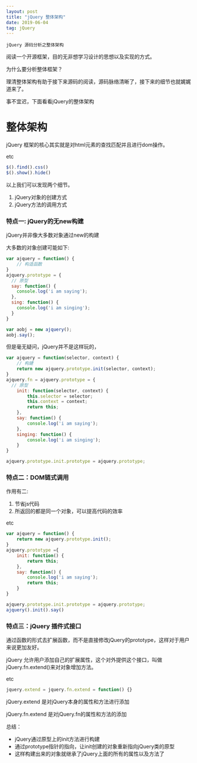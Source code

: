 ```yaml
---
layout: post
title: "jQuery 整体架构"
date: 2019-06-04
tag: jQuery
---
```


`jQuery 源码分析之整体架构`

阅读一个开源框架，目的无非想学习设计的思想以及实现的方式。

为什么要分析整体框架？

理清整体架构有助于接下来源码的阅读，源码脉络清晰了，接下来的细节也就娓娓道来了。

事不宜迟，下面看看jQuery的整体架构



# 整体架构

jQuery 框架的核心其实就是对html元素的查找匹配并且进行dom操作。

etc

```javascript
$().find().css()
$().show().hide()
```

以上我们可以发现两个细节。

1. jQuery对象的创建方式
2. jQuery方法的调用方式



### 特点一: jQuery的无new构建

jQuery并非像大多数对象通过new的构建

大多数的对象创建可能如下:

```javascript
var ajquery = function() {
    // 构造函数
}
ajquery.prototype = {
  // 原型
  say: function() {
    console.log('i am saying');
  },
  sing: function() {
    console.log('i am singing');
  }
}

var aobj = new ajquery();
aobj.say();

```

但是毫无疑问，jQuery并不是这样玩的，



```javascript
var ajquery = function(selector, context) {
    // 构建
    return new ajquery.prototype.init(selector, context);
}
ajquery.fn = ajquery.prototype = {
  // 原型
    init: function(selector, context) {
        this.selector = selector;
		this.context = context;
		return this;
	},
	say: function() {
		console.log('i am saying');
	},
	singing: function() {
		console.log('i am singing');
	}
}

ajquery.prototype.init.prototype = ajquery.prototype;
```



### 特点二：DOM链式调用

作用有二:

1. 节省js代码
2. 所返回的都是同一个对象，可以提高代码的效率



etc

```javascript
var ajquery = function() {
	return new ajquery.prototype.init();
}
ajquery.prototype ={
	init: function() {
		return this;
	},
	say: function() {
		console.log('i am saying');
		return this;
	}
}

ajquery.prototype.init.prototype = ajquery.prototype;
ajquery().init().say()
```





### 特点三：jQuery 插件式接口

通过函数的形式去扩展函数，而不是直接修改jQuery的prototype，这样对于用户来说更加友好。

jQuery 允许用户添加自己的扩展属性，这个对外提供这个接口，叫做jQuery.fn.extend()来对对象增加方法。

etc

```javascript
jquery.extend = jquery.fn.extend = function() {}
```

jQuery.extend 是对jQuery本身的属性和方法进行添加

jQuery.fn.extend 是对jQuery.fn的属性和方法的添加



总结：

- jQuery通过原型上的init方法进行构建
- 通过prototype指针的指向，让init创建的对象重新指向jQuery类的原型
- 这样构建出来的对象就继承了jQuery上面的所有的属性以及方法了
